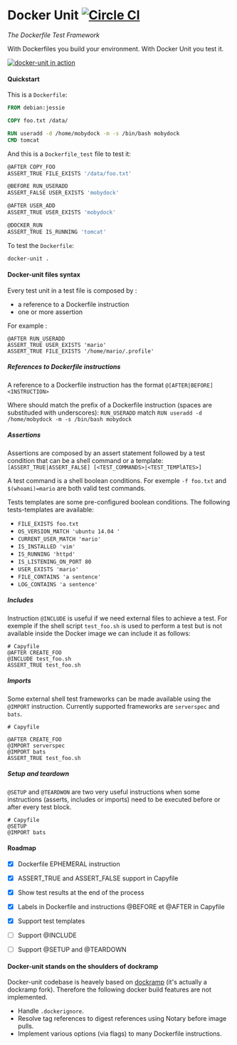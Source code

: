 # Docker Unit  [![Circle CI](https://circleci.com/gh/l0rd/docker-unit.png?style=shield)](https://circleci.com/gh/l0rd/docker-unit)
*The Dockerfile Test Framework*

With Dockerfiles you build your environment. With Docker Unit you test it.

[![docker-unit in action](https://asciinema.org/a/6dnqlny99u5tfk80yhsqykcfz.png)](https://asciinema.org/a/6dnqlny99u5tfk80yhsqykcfz)

#### Quickstart
This is a `Dockerfile`:
```Dockerfile
FROM debian:jessie

COPY foo.txt /data/

RUN useradd -d /home/mobydock -m -s /bin/bash mobydock
CMD tomcat
```
And this is a `Dockerfile_test` file to test it:
```Dockerfile
@AFTER COPY_FOO
ASSERT_TRUE FILE_EXISTS '/data/foo.txt'

@BEFORE RUN_USERADD 
ASSERT_FALSE USER_EXISTS 'mobydock'

@AFTER USER_ADD
ASSERT_TRUE USER_EXISTS 'mobydock'

@DOCKER_RUN
ASSERT_TRUE IS_RUNNING 'tomcat'
```
To test the `Dockerfile`:
```sh
docker-unit .
```

#### Docker-unit files syntax

Every test unit in a test file is composed by :

+ a reference to a Dockerfile instruction
+ one or more assertion

For example :
```
@AFTER RUN_USERADD
ASSERT_TRUE USER_EXISTS 'mario'
ASSERT_TRUE FILE_EXISTS '/home/mario/.profile'
```

##### References to Dockerfile instructions
A reference to a Dockerfile instruction has the format
`@[AFTER|BEFORE] <INSTRUCTION>`

Where <INSTRUCTION> should match the prefix of a Dockerfile instruction (spaces are substituded with underscores):
`RUN_USERADD` match `RUN useradd -d /home/mobydock -m -s /bin/bash mobydock`


##### Assertions
Assertions are composed by an assert statement followed by a test condition that can be a shell command or a template:
`[ASSERT_TRUE|ASSERT_FALSE] [<TEST_COMMANDS>|<TEST_TEMPlATES>]`

A test command is a shell boolean conditions. For exemple `-f foo.txt` and `$(whoami)=mario` are both valid test commands. 

Tests templates are some pre-configured boolean conditions. The following tests-templates are available:

 - `FILE_EXISTS foo.txt`
 - `OS_VERSION_MATCH 'ubuntu 14.04 '`
 - `CURRENT_USER_MATCH 'mario'`
 - `IS_INSTALLED 'vim'`
 - `IS_RUNNING 'httpd'`
 - `IS_LISTENING_ON_PORT 80`
 - `USER_EXISTS 'mario'`
 - `FILE_CONTAINS 'a sentence'`
 - `LOG_CONTAINS 'a sentence'`

##### Includes
Instruction `@INCLUDE` is useful if we need external files to achieve a test. For exemple if the shell script `test_foo.sh` is used to perform a test but is not available inside the Docker image we can include it as follows:

```
# Capyfile
@AFTER CREATE_FOO
@INCLUDE test_foo.sh
ASSERT_TRUE test_foo.sh
```

##### Imports
Some external shell test frameworks can be made available using the `@IMPORT` instruction. Currently supported frameworks are `serverspec` and `bats`.

```
# Capyfile

@AFTER CREATE_FOO
@IMPORT serverspec
@IMPORT bats
ASSERT_TRUE test_foo.sh
```

##### Setup and teardown
`@SETUP` and `@TEARDWON` are two very useful instructions when some instructions (asserts, includes or imports) need to be executed before or after every test block.

```
# Capyfile
@SETUP
@IMPORT bats
```

#### Roadmap

- [x] Dockerfile EPHEMERAL instruction
- [x] ASSERT_TRUE and ASSERT_FALSE support in Capyfile
- [x] Show test results at the end of the process
- [x] Labels in Dockerfile and instructions @BEFORE et @AFTER in Capyfile
- [x] Support test templates
- [ ] Support @INCLUDE
- [ ] Support @SETUP and @TEARDOWN


#### Docker-unit stands on the shoulders of dockramp

Docker-unit codebase is heavely based on [dockramp](https://github.com/jlhawn/dockramp) (it's actually a dockramp fork). Therefore the following docker build features are not implemented.

- Handle `.dockerignore`.
- Resolve tag references to digest references using Notary before image pulls.
- Implement various options (via flags) to many Dockerfile instructions.
